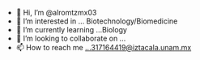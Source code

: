 - 👋 Hi, I’m @alromtzmx03
- 👀 I’m interested in ... Biotechnology/Biomedicine
- 🌱 I’m currently learning ...Biology  
- 💞️ I’m looking to collaborate on ...
- 📫 How to reach me ...317164419@iztacala.unam.mx

<!---
alromtzmx03/alromtzmx03 is a ✨ special ✨ repository because its `README.md` (this file) appears on your GitHub profile.
You can click the Preview link to take a look at your changes.
--->

